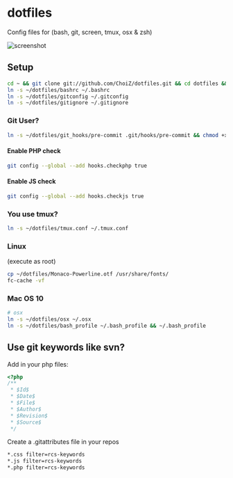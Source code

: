# dotfiles

Config files for (bash, git, screen, tmux, osx & zsh)

![screenshot](https://raw.github.com/ChoiZ/dotfiles/gh-pages/screenshot.png)

## Setup

```bash
cd ~ && git clone git://github.com/ChoiZ/dotfiles.git && cd dotfiles && git submodule init && git submodule update
ln -s ~/dotfiles/bashrc ~/.bashrc
ln -s ~/dotfiles/gitconfig ~/.gitconfig
ln -s ~/dotfiles/gitignore ~/.gitignore
```

### Git User?
```bash
ln -s ~/dotfiles/git_hooks/pre-commit .git/hooks/pre-commit && chmod +x .git/hooks/pre-commit
```

#### Enable PHP check
```bash
git config --global --add hooks.checkphp true
```

#### Enable JS check
```bash
git config --global --add hooks.checkjs true
```

### You use tmux?
```bash
ln -s ~/dotfiles/tmux.conf ~/.tmux.conf
```

### Linux
(execute as root)
```bash
cp ~/dotfiles/Monaco-Powerline.otf /usr/share/fonts/
fc-cache -vf
```

### Mac OS 10
```bash
# osx
ln -s ~/dotfiles/osx ~/.osx
ln -s ~/dotfiles/bash_profile ~/.bash_profile && ~/.bash_profile
```

## Use git keywords like svn?

Add in your php files:

```php
<?php
/**
 * $Id$
 * $Date$
 * $File$
 * $Author$
 * $Revision$
 * $Source$
 */
```

Create a .gitattributes file in your repos

```bash
*.css filter=rcs-keywords
*.js filter=rcs-keywords
*.php filter=rcs-keywords
```
